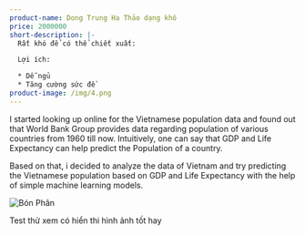 ```yaml
---
product-name: Dong Trung Ha Thảo dạng khô
price: 2000000
short-description: |-
  Rất khó để có thể chiết xuất: 

  Lợi ích: 

  * Dễ ngủ 
  * Tăng cường sức đề
product-image: /img/4.png
---
```

I started looking up online for the Vietnamese population data and found out that World Bank Group provides data regarding population of various countries from 1960 till now. Intuitively, one can say that GDP and Life Expectancy can help predict the Population of a country. 

Based on that, i decided to analyze the data of Vietnam and try predicting the Vietnamese population based on GDP and Life Expectancy with the help of simple machine learning models.



![Bón Phân](/img/5.png "Ko biết nói gì")

Test thử xem có hiển thi hình ảnh tốt hay
